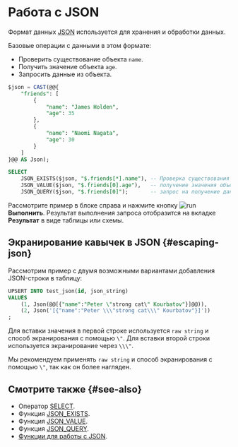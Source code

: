# Работа с JSON

Формат данных [JSON](https://ru.wikipedia.org/wiki/JSON) используется для хранения и обработки данных.

Базовые операции с данными в этом формате:

* Проверить существование объекта `name`.
* Получить значение объекта `age`.
* Запросить данные из объекта.

```sql
$json = CAST(@@{
    "friends": [
        {
            "name": "James Holden",
            "age": 35
        },
        {
            "name": "Naomi Nagata",
            "age": 30
        }
    ]
}@@ AS Json);

SELECT
    JSON_EXISTS($json, "$.friends[*].name"), -- Проверка существования объекта name,
    JSON_VALUE($json, "$.friends[0].age"),   -- получение значения объекта age,
    JSON_QUERY($json, "$.friends[0]");       -- запрос на получение данных из объекта.
```

Рассмотрите пример в блоке справа и нажмите кнопку ![run](../../_assets/query/run.svg) **Выполнить**.
Результат выполнения запроса отобразится на вкладке **Результат** в виде таблицы или схемы.

## Экранирование кавычек в JSON {#escaping-json}

Рассмотрим пример c двумя возможными вариантами добавления JSON-строки в таблицу:

```sql
UPSERT INTO test_json(id, json_string)
VALUES
    (1, Json(@@[{"name":"Peter \"strong cat\" Kourbatov"}]@@)),
    (2, Json('[{"name":"Peter \\\"strong cat\\\" Kourbatov"}]'))
;
```

Для вставки значения в первой строке используется `raw string` и способ экранирования с помощью `\"`. Для вставки второй строки используется экранирование через `\\\"`.

Мы рекомендуем применять `raw string` и способ экранирования с помощью `\"`, так как он более нагляден.

## Смотрите также {#see-also}

* Оператор [SELECT](https://ydb.tech/ru/docs/yql/reference/syntax/select).
* Функция [JSON_EXISTS](https://ydb.tech/ru/docs/yql/reference/builtins/json#json_exists).
* Функция [JSON_VALUE](https://ydb.tech/ru/docs/yql/reference/builtins/json#json_value).
* Функция [JSON_QUERY](https://ydb.tech/ru/docs/yql/reference/builtins/json#json_query).
* [Функции для работы с JSON](https://ydb.tech/ru/docs/yql/reference/builtins/json).
